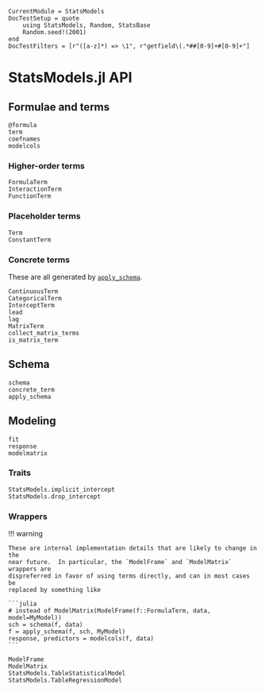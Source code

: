 ```@meta
CurrentModule = StatsModels
DocTestSetup = quote
    using StatsModels, Random, StatsBase
    Random.seed!(2001)
end
DocTestFilters = [r"([a-z]*) => \1", r"getfield\(.*##[0-9]+#[0-9]+"]
```

# StatsModels.jl API

## Formulae and terms

```@docs
@formula
term
coefnames
modelcols
```

### Higher-order terms

```@docs
FormulaTerm
InteractionTerm
FunctionTerm
```

### Placeholder terms

```@docs
Term
ConstantTerm
```

### Concrete terms

These are all generated by [`apply_schema`](@ref).

```@docs
ContinuousTerm
CategoricalTerm
InterceptTerm
lead
lag
MatrixTerm
collect_matrix_terms
is_matrix_term
```

## Schema

```@docs
schema
concrete_term
apply_schema
```

## Modeling

```@docs
fit
response
modelmatrix
```

### Traits

```@docs
StatsModels.implicit_intercept
StatsModels.drop_intercept
```

### Wrappers

!!! warning

    These are internal implementation details that are likely to change in the
    near future.  In particular, the `ModelFrame` and `ModelMatrix` wrappers are
    dispreferred in favor of using terms directly, and can in most cases be
    replaced by something like

    ```julia
    # instead of ModelMatrix(ModelFrame(f::FormulaTerm, data, model=MyModel))
    sch = schema(f, data)
    f = apply_schema(f, sch, MyModel)
    response, predictors = modelcols(f, data)
    ```

```@docs
ModelFrame
ModelMatrix
StatsModels.TableStatisticalModel
StatsModels.TableRegressionModel
```
